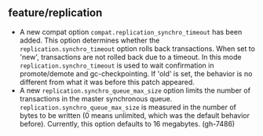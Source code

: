 ## feature/replication

* A new compat option `compat.replication_synchro_timeout` has been added.
  This option determines whether the `replication.synchro_timeout` option rolls
  back transactions. When set to 'new', transactions are not rolled back due to
  a timeout. In this mode `replication.synchro_timeout` is used to wait
  confirmation in promote/demote and gc-checkpointing. If 'old' is set, the
  behavior is no different from what it was before this patch appeared.
* A new `replication.synchro_queue_max_size` option limits the number of
  transactions in the master synchronous queue.
  `replication.synchro_queue_max_size` is measured in the number of bytes to be
  written (0 means unlimited, which was the default behavior before).
  Currently, this option defaults to 16 megabytes.
  (gh-7486)
